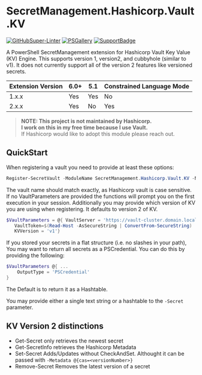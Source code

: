 # SecretManagement.Hashicorp.Vault.KV

[![GitHubSuper-Linter][]][GitHubSuper-LinterLink]
[![PSGallery][]][PSGalleryLink]
[![SupportBadge][]][SupportBadge]

A PowerShell SecretManagement extension for Hashicorp Vault Key Value (KV) Engine. This supports version 1, version2, and  cubbyhole (similar to v1). It does not currently support all of the version 2 features like versioned secrets.

| Extension Version | 6.0+ | 5.1 | Constrained Language Mode |
| ----------------- | ---- | --- | ------------------------- |
| 1.x.x             | Yes  | Yes | No                        |
| 2.x.x             | Yes  | No  | Yes                       |

> **NOTE: This project is not maintained by Hashicorp.**  
> **I work on this in my free time because I use Vault.**  
> If Hashicorp would like to adopt this module please reach out.  

## QuickStart

When registering a vault you need to provide at least these options:

```PowerShell
Register-SecretVault -ModuleName SecretManagement.Hashicorp.Vault.KV -Name PowerShellTest -VaultParameters @{ VaultServer = 'http://vault.domain.local:8200'; VaultAuthType = 'Token'}
```

The vault name should match exactly, as Hashicorp vault is case sensitive. If no VaultParameters are provided the functions will prompt you on the first execution in your session. Additionally you may provide which version of KV you are using when registering. It defaults to version 2 of KV.  

```PowerShell
$VaultParameters = @{ VaultServer = 'https://vault-cluster.domain.local'
   VaultToken=$(Read-Host -AsSecureString | ConvertFrom-SecureString)
   KVVersion = 'v1'}
```

If you stored your secrets in a flat structure (i.e. no slashes in your path),
You may want to return all secrets as a PSCredential. You can do this by providing the following:

```powershell
$VaultParameters @{ ...
    OutputType = 'PSCredential'
}
```

The Default is to return it as a Hashtable.

You may provide either a single text string or a hashtable to the `-Secret` parameter.

## KV Version 2 distinctions

- Get-Secret only retrieves the newest secret
- Get-SecretInfo retrieves the Hashicorp Metadata
- Set-Secret Adds/Updates without CheckAndSet. Althought it can be passed with `-Metadata @{cas=<versionNumber>}`
- Remove-Secret Removes the latest version of a secret

[GitHubSuper-Linter]: https://github.com/joshcorr/SecretManagement.Hashicorp.Vault.KV/workflows/ci/badge.svg
[GitHubSuper-LinterLink]: https://github.com/marketplace/actions/super-linter

[PSGallery]: https://img.shields.io/powershellgallery/v/SecretManagement.Hashicorp.Vault.KV?include_prereleases
[PSGalleryLink]: https://www.powershellgallery.com/packages/SecretManagement.Hashicorp.Vault.KV
[SupportBadge]: https://img.shields.io/powershellgallery/p/SecretManagement.Hashicorp.Vault.KV?label=6.0%2B&logo=powershell
